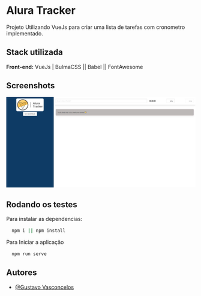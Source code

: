 
# Alura Tracker

Projeto Utilizando VueJs para criar uma lista de tarefas com cronometro implementado.

## Stack utilizada

**Front-end:** VueJs | BulmaCSS || Babel || FontAwesome

## Screenshots

![Tracker Screenshot](https://github.com/vasconcelosguu/Alura-Tracker/blob/master/src/assets/App.jpg?raw=true)


## Rodando os testes

Para instalar as dependencias:

```bash
  npm i || npm install
```

Para Iniciar a aplicação

```bash
  npm run serve
```

## Autores

- [@Gustavo Vasconcelos](https://www.github.com/vasconcelosguu)
